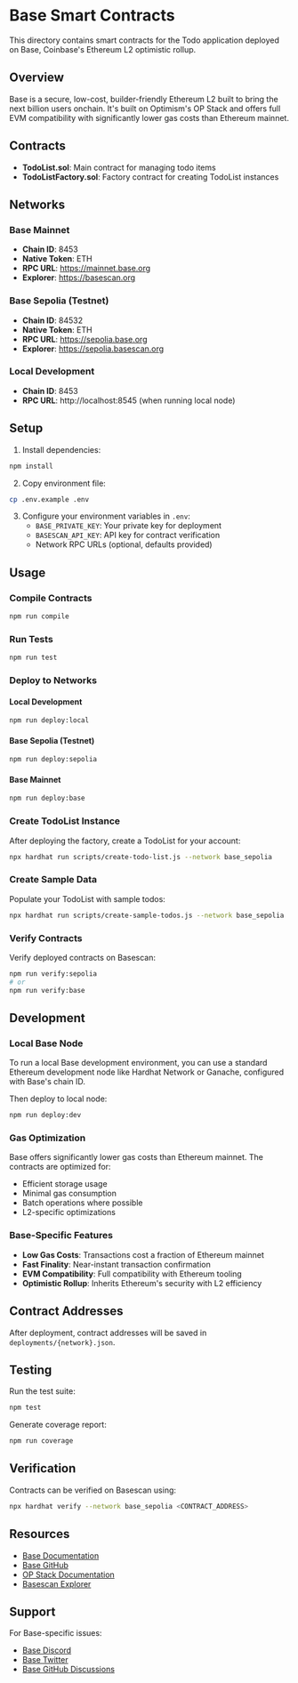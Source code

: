 # Base Smart Contracts

This directory contains smart contracts for the Todo application deployed on Base, Coinbase's Ethereum L2 optimistic rollup.

## Overview

Base is a secure, low-cost, builder-friendly Ethereum L2 built to bring the next billion users onchain. It's built on Optimism's OP Stack and offers full EVM compatibility with significantly lower gas costs than Ethereum mainnet.

## Contracts

- **TodoList.sol**: Main contract for managing todo items
- **TodoListFactory.sol**: Factory contract for creating TodoList instances

## Networks

### Base Mainnet
- **Chain ID**: 8453
- **Native Token**: ETH
- **RPC URL**: https://mainnet.base.org
- **Explorer**: https://basescan.org

### Base Sepolia (Testnet)
- **Chain ID**: 84532
- **Native Token**: ETH
- **RPC URL**: https://sepolia.base.org
- **Explorer**: https://sepolia.basescan.org

### Local Development
- **Chain ID**: 8453
- **RPC URL**: http://localhost:8545 (when running local node)

## Setup

1. Install dependencies:
```bash
npm install
```

2. Copy environment file:
```bash
cp .env.example .env
```

3. Configure your environment variables in `.env`:
   - `BASE_PRIVATE_KEY`: Your private key for deployment
   - `BASESCAN_API_KEY`: API key for contract verification
   - Network RPC URLs (optional, defaults provided)

## Usage

### Compile Contracts
```bash
npm run compile
```

### Run Tests
```bash
npm run test
```

### Deploy to Networks

#### Local Development
```bash
npm run deploy:local
```

#### Base Sepolia (Testnet)
```bash
npm run deploy:sepolia
```

#### Base Mainnet
```bash
npm run deploy:base
```

### Create TodoList Instance
After deploying the factory, create a TodoList for your account:
```bash
npx hardhat run scripts/create-todo-list.js --network base_sepolia
```

### Create Sample Data
Populate your TodoList with sample todos:
```bash
npx hardhat run scripts/create-sample-todos.js --network base_sepolia
```

### Verify Contracts
Verify deployed contracts on Basescan:
```bash
npm run verify:sepolia
# or
npm run verify:base
```

## Development

### Local Base Node
To run a local Base development environment, you can use a standard Ethereum development node like Hardhat Network or Ganache, configured with Base's chain ID.

Then deploy to local node:
```bash
npm run deploy:dev
```

### Gas Optimization
Base offers significantly lower gas costs than Ethereum mainnet. The contracts are optimized for:
- Efficient storage usage
- Minimal gas consumption
- Batch operations where possible
- L2-specific optimizations

### Base-Specific Features
- **Low Gas Costs**: Transactions cost a fraction of Ethereum mainnet
- **Fast Finality**: Near-instant transaction confirmation
- **EVM Compatibility**: Full compatibility with Ethereum tooling
- **Optimistic Rollup**: Inherits Ethereum's security with L2 efficiency

## Contract Addresses

After deployment, contract addresses will be saved in `deployments/{network}.json`.

## Testing

Run the test suite:
```bash
npm test
```

Generate coverage report:
```bash
npm run coverage
```

## Verification

Contracts can be verified on Basescan using:
```bash
npx hardhat verify --network base_sepolia <CONTRACT_ADDRESS>
```

## Resources

- [Base Documentation](https://docs.base.org/)
- [Base GitHub](https://github.com/base-org)
- [OP Stack Documentation](https://stack.optimism.io/)
- [Basescan Explorer](https://basescan.org/)

## Support

For Base-specific issues:
- [Base Discord](https://discord.gg/buildonbase)
- [Base Twitter](https://twitter.com/base)
- [Base GitHub Discussions](https://github.com/base-org/base-contracts/discussions)